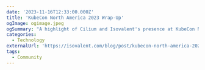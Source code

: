 ```yaml
---
date: '2023-11-16T12:33:00.000Z'
title: 'KubeCon North America 2023 Wrap-Up'
ogImage: ogimage.jpeg
ogSummary: "A highlight of Cilium and Isovalent's presence at KubeCon North America 2023"
categories:
  - Technology
externalUrl: 'https://isovalent.com/blog/post/kubecon-north-america-2023-wrap-up/'
tags:
  - Community
---
```

